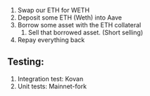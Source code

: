 1. Swap our ETH for WETH
2. Deposit some ETH (Weth) into Aave
3. Borrow some asset with the ETH collateral
    1. Sell that borrowed asset. (Short selling)
4. Repay everything back

## Testing:

1. Integration test: Kovan
2. Unit tests: Mainnet-fork
